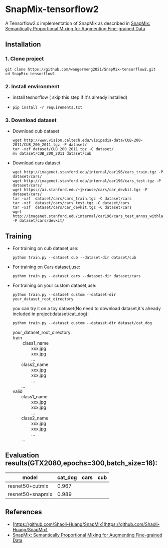 
# SnapMix-tensorflow2
A Tensorflow2.x implementation of SnapMix as described in [SnapMix: Semantically Proportional Mixing for Augmenting Fine-grained Data](https://arxiv.org/abs/2012.04846)

## Installation
###  1. Clone project
  ``` 
  git clone https://github.com/wangermeng2021/SnapMix-tensorflow2.git
  cd SnapMix-tensorflow2
  ```

###   2. Install environment
* install tesnorflow ( skip this step if it's already installed)
*     pip install -r requirements.txt

###   3. Download dataset
* Download cub dataset
  ```
  wget http://www.vision.caltech.edu/visipedia-data/CUB-200-2011/CUB_200_2011.tgz -P dataset/
  tar -xzf dataset/CUB_200_2011.tgz -C dataset/
  mv dataset/CUB_200_2011 dataset/cub
  ```
* Download cars dataset
  ```
  wget http://imagenet.stanford.edu/internal/car196/cars_train.tgz -P dataset/cars/
  wget http://imagenet.stanford.edu/internal/car196/cars_test.tgz -P dataset/cars/
  wget https://ai.stanford.edu/~jkrause/cars/car_devkit.tgz -P dataset/cars/
  tar -xzf  dataset/cars/cars_train.tgz -C dataset/cars
  tar -xzf  dataset/cars/cars_test.tgz -C dataset/cars
  tar -xzf  dataset/cars/car_devkit.tgz -C dataset/cars
  wget http://imagenet.stanford.edu/internal/car196/cars_test_annos_withlabels.mat -P dataset/cars/devkit/
  ```

## Training
* For training on cub dataset,use:
  ```
  python train.py --dataset cub --dataset-dir dataset/cub
  ```
* For training on Cars dataset,use:
  ```
  python train.py --dataset cars --dataset-dir dataset/cars
  ```
* For training on your custom dataset,use:
  ```
  python train.py --dataset custom --dataset-dir your_dataset_root_directory
  ```
  you can try it on a toy dataset(No need to download dataset,it's already included in project:dataset/cat_dog):
  ```
  python train.py --dataset custom --dataset-dir dataset/cat_dog
  ```
  your_dataset_root_directory:  
  train  
 &nbsp; &nbsp; &nbsp; &nbsp; class1_name  
 &nbsp; &nbsp; &nbsp; &nbsp;&nbsp; &nbsp; &nbsp; &nbsp; xxx.jpg  
 &nbsp; &nbsp; &nbsp; &nbsp;&nbsp; &nbsp; &nbsp; &nbsp; xxx.jpg  
 &nbsp; &nbsp; &nbsp; &nbsp;&nbsp; &nbsp; &nbsp; &nbsp; ...  
 &nbsp; &nbsp; &nbsp; &nbsp;class2_name  
 &nbsp; &nbsp; &nbsp; &nbsp; &nbsp; &nbsp; &nbsp; &nbsp;xxx.jpg  
 &nbsp; &nbsp; &nbsp; &nbsp; &nbsp; &nbsp; &nbsp; &nbsp;xxx.jpg  
 &nbsp; &nbsp; &nbsp; &nbsp; &nbsp; &nbsp; &nbsp; &nbsp;...  
 &nbsp; &nbsp;&nbsp; &nbsp; ...  
  valid  
  &nbsp; &nbsp;  &nbsp; &nbsp;class1_name  
  &nbsp; &nbsp; &nbsp; &nbsp;&nbsp; &nbsp; &nbsp; &nbsp; xxx.jpg  
  &nbsp; &nbsp; &nbsp; &nbsp; &nbsp; &nbsp; &nbsp; &nbsp;xxx.jpg  
  &nbsp; &nbsp; &nbsp; &nbsp; &nbsp; &nbsp; &nbsp; &nbsp;...  
  &nbsp; &nbsp; &nbsp; &nbsp;class2_name  
  &nbsp; &nbsp; &nbsp; &nbsp; &nbsp; &nbsp; &nbsp; &nbsp;xxx.jpg  
  &nbsp; &nbsp; &nbsp; &nbsp;&nbsp; &nbsp; &nbsp; &nbsp; xxx.jpg  
  &nbsp; &nbsp; &nbsp; &nbsp; &nbsp; &nbsp; &nbsp; &nbsp;...  
  &nbsp; &nbsp; &nbsp; &nbsp;...  
## Evaluation results(GTX2080,epochs=300,batch_size=16):

| model                  |  cat_dog  | cars | cub  |
|------------------------|-----------|------|------|
| resnet50+cutmix        |  0.967    |      |      |
| resnet50+snapmix       |  0.989    |      |      |

## References
* [https://github.com/Shaoli-Huang/SnapMix](https://github.com/Shaoli-Huang/SnapMix)
* [SnapMix: Semantically Proportional Mixing for Augmenting Fine-grained Data](https://arxiv.org/abs/2012.04846)
